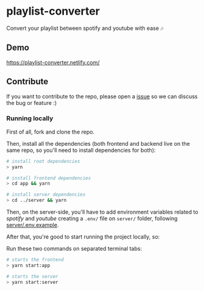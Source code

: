 # playlist-converter

Convert your playlist between spotify and youtube with ease :notes:

## Demo

https://playlist-converter.netlify.com/

## Contribute

If you want to contribute to the repo, please open a
[issue](https://github.com/luizbaldi/playlist-converter/issues/new/choose) so we
can discuss the bug or feature :)

### Running locally

First of all, fork and clone the repo.

Then, install all the dependencies (both frontend and backend live on the same
repo, so you'll need to install dependencies for both):

```sh
# install root dependencies
> yarn

# install frontend dependencies
> cd app && yarn

# install server dependencies
> cd ../server && yarn
```

Then, on the server-side, you'll have to add environment variables related to
_spotify_ and _youtube_ creating a `.env/` file on `server/` folder, following
[server/.env.example](https://github.com/luizbaldi/playlist-converter/blob/master/server/.env.example).

After that, you're good to start running the project locally, so:

Run these two commands on separated terminal tabs:

```sh
# starts the frontend
> yarn start:app

# starts the server
> yarn start:server
```
